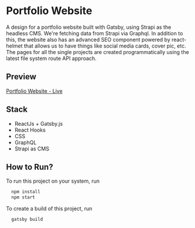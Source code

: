 # Portfolio Website

A design for a portfolio website built with Gatsby, using Strapi as the headless CMS. We're fetching data from Strapi via Graphql. In addition to this, the website also has an advanced SEO component powered by react-helmet that allows us to have things like social media cards, cover pic, etc.  The pages for all the single projects are created programmatically using the latest file system route API approach.

## Preview

[Portfolio Website - Live](https://portfoliowebsite-gatsby-dk.netlify.app/)

## Stack

- ReactJs + Gatsby.js
- React Hooks
- CSS
- GraphQL
- Strapi as CMS

## How to Run?

To run this project on your system, run

```bash
  npm install
  npm start
```

To create a build of this project, run

```bash
  gatsby build
```

